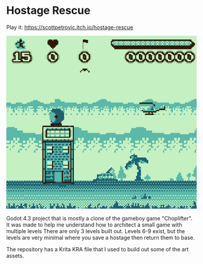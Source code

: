 # Hostage Rescue

Play it: https://scottpetrovic.itch.io/hostage-rescue

![Hostage Rescue screenshot](readme.png "Hostage Rescue")

Godot 4.3 project that is mostly a clone of the gameboy game "Choplifter". It was made to help me understand how to architect a small game with multiple levels There are only 3 levels built out. Levels 6-9 exist, but the levels are very minimal where you save a hostage then return them to base.

The repository has a Krita KRA file that I used to build out some of the art assets. 



